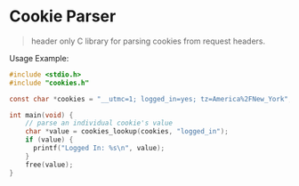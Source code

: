 # Cookie Parser

> header only C library for parsing cookies from request headers.

Usage Example:

``` c
#include <stdio.h>
#include "cookies.h"

const char *cookies = "__utmc=1; logged_in=yes; tz=America%2FNew_York";

int main(void) {
    // parse an individual cookie's value
    char *value = cookies_lookup(cookies, "logged_in");
    if (value) {
      printf("Logged In: %s\n", value);
    }
    free(value);
}
```
